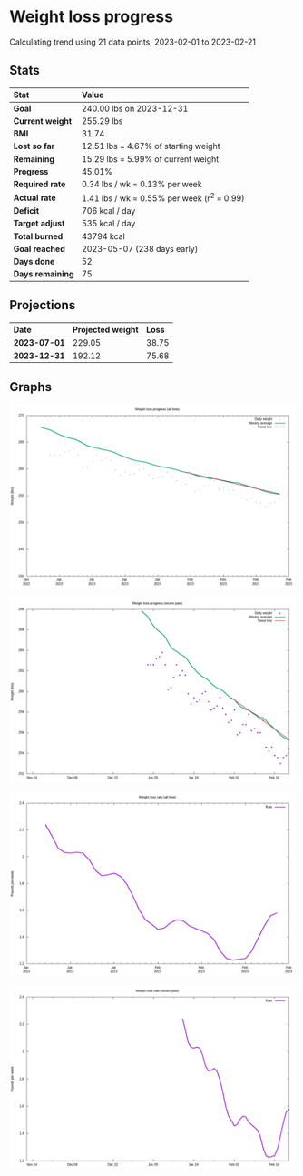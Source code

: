 # Weight loss progress

Calculating trend using 21 data points, 2023-02-01 to 2023-02-21

## Stats

Stat|Value
:-|:-
**Goal**|240.00 lbs on 2023-12-31
**Current weight**|255.29 lbs
**BMI**|31.74
**Lost so far**|12.51 lbs =  4.67% of starting weight
**Remaining**|15.29 lbs =  5.99% of current  weight
**Progress**|45.01%
**Required rate**|0.34 lbs / wk = 0.13% per week
**Actual rate**|1.41 lbs / wk = 0.55% per week  (r<sup>2</sup> = 0.99)
**Deficit**|706 kcal / day
**Target adjust**|535 kcal / day
**Total burned**|43794 kcal
**Goal reached**|2023-05-07 (238 days early)
**Days done**|52
**Days remaining**|75

## Projections

Date|Projected weight|Loss
:-|:-|:-
**2023-07-01**|229.05|38.75
**2023-12-31**|192.12|75.68

## Graphs

![](weight-graph-alltime.png)

![](weight-graph-recent.png)

![](rate-graph-alltime.png)

![](rate-graph-recent.png)
